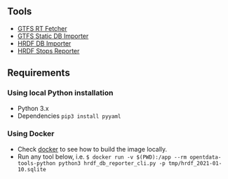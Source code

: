 ## Tools

- [GTFS RT Fetcher](tools/gtfs-rt-fetch)
- [GTFS Static DB Importer](tools/gtfs-static-db-importer)
- [HRDF DB Importer](tools/hrdf-db-importer)
- [HRDF Stops Reporter](tools/hrdf-stops-reporter)

## Requirements

### Using local Python installation

- Python 3.x
- Dependencies `pip3 install pyyaml`

### Using Docker

- Check [docker](docker) to see how to build the image locally.
- Run any tool below, i.e. 
`$ docker run -v $(PWD):/app --rm opentdata-tools-python python3 hrdf_db_reporter_cli.py -p tmp/hrdf_2021-01-10.sqlite`
